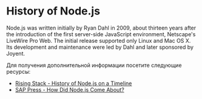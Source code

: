 # History of Node.js

Node.js was written initially by Ryan Dahl in 2009, about thirteen years after the introduction of the first server-side JavaScript environment, Netscape's LiveWire Pro Web. The initial release supported only Linux and Mac OS X. Its development and maintenance were led by Dahl and later sponsored by Joyent.

Для получения дополнительной информации посетите следующие ресурсы:

- [Rising Stack - History of Node.js on a Timeline](https://blog.risingstack.com/history-of-node-js/)
- [SAP Press - How Did Node.js Come About?](https://blog.sap-press.com/how-did-node.js-come-about)
